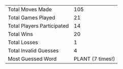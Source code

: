 |              |                |
| ---------------- | ----------------------------- |
| Total Moves Made | 105 |
| Total Games Played | 21 |
| Total Players Participated | 14 |
| Total Wins | 20 |
| Total Losses | 1 |
| Total Invalid Guesses | 4 |
| Most Guessed Word | PLANT (7 times!) |
